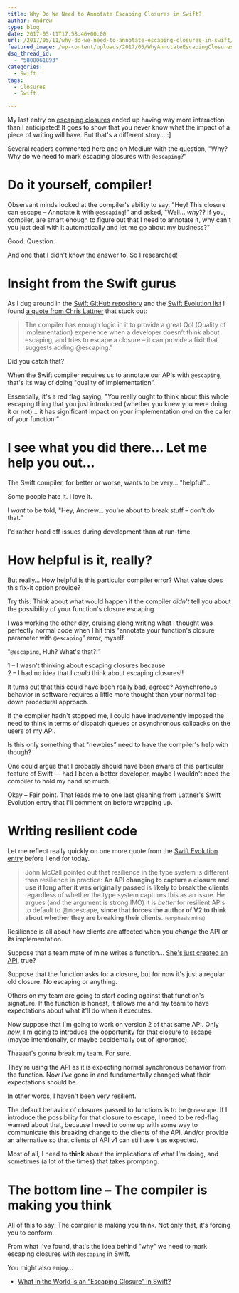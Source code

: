 ```yaml
---
title: Why Do We Need to Annotate Escaping Closures in Swift?
author: Andrew
type: blog
date: 2017-05-11T17:58:46+00:00
url: /2017/05/11/why-do-we-need-to-annotate-escaping-closures-in-swift/
featured_image: /wp-content/uploads/2017/05/WhyAnnotateEscapingClosures.jpg
dsq_thread_id:
  - "5808061893"
categories:
  - Swift
tags:
  - Closures
  - Swift

---
```

My last entry on [escaping closures][1] ended up having way more interaction than I anticipated! It goes to show that you never know what the impact of a piece of writing will have. But that's a different story&#8230; :]

Several readers commented here and on Medium with the question, "Why? Why do we need to mark escaping closures with `@escaping`?&#8221;



<a name="do-it-self" class="jump-target"></a>

# Do it yourself, compiler!

Observant minds looked at the compiler's ability to say, "Hey! This closure can escape – Annotate it with `@escaping`!&#8221; and asked, "Well&#8230; _why_?? If you, compiler, are smart enough to figure out that I need to annotate it, why can't you just deal with it automatically and let me go about my business?&#8221;

Good. Question.

And one that I didn't know the answer to. So I researched!

<a name="insight" class="jump-target"></a>

# Insight from the Swift gurus

As I dug around in the [Swift GitHub repository][2] and the [Swift Evolution list][3] I found [a quote from Chris Lattner][4] that stuck out:

> The compiler has enough logic in it to provide a great QoI (Quality of Implementation) experience when a developer doesn’t think about escaping, and tries to escape a closure – it can provide a fixit that suggests adding @escaping.&#8221; 

Did you catch that?

When the Swift compiler requires us to annotate our APIs with `@escaping`, that's its way of doing "quality of implementation&#8221;.

Essentially, it's a red flag saying, "You really ought to think about this whole escaping thing that you just introduced (whether you knew you were doing it or not)&#8230; it has significant impact on your implementation _and_ on the caller of your function!&#8221;

<a name="help" class="jump-target"></a>

# I see what you did there&#8230; Let me help you out&#8230;

The Swift compiler, for better or worse, wants to be very&#8230; "helpful&#8221;&#8230;

Some people hate it. I love it.

I _want_ to be told, "Hey, Andrew&#8230; you're about to break stuff – don't do that.&#8221;

I'd rather head off issues during development than at run-time.

<a name="how-helpful" class="jump-target"></a>

# How helpful is it, really?

But really&#8230; How helpful is this particular compiler error? What value does this fix-it option provide?

Try this: Think about what would happen if the compiler _didn't_ tell you about the possibility of your function's closure escaping.

I was working the other day, cruising along writing what I thought was perfectly normal code when I hit this "annotate your function's closure parameter with `@escaping`&#8221; error, myself.

"`@escaping`, Huh? What's that?!&#8221;

1 – I wasn't thinking about escaping closures because  
2 – I had no idea that I _could_ think about escaping closures!!

It turns out that this could have been really bad, agreed? Asynchronous behavior in software requires a little more thought than your normal top-down procedural approach.

If the compiler hadn't stopped me, I could have inadvertently imposed the need to think in terms of dispatch queues or asynchronous callbacks on the users of my API.

Is this only something that "newbies&#8221; need to have the compiler's help with though?

One could argue that I probably should have been aware of this particular feature of Swift &#8212; had I been a better developer, maybe I wouldn't need the compiler to hold my hand so much.

Okay – Fair point. That leads me to one last gleaning from Lattner's Swift Evolution entry that I'll comment on before wrapping up.

<a name="resilience" class="jump-target"></a>

# Writing resilient code

Let me reflect really quickly on one more quote from the [Swift Evolution entry][4] before I end for today.

> John McCall pointed out that resilience in the type system is different than resilience in practice: **An API changing to capture a closure and use it long after it was originally passed** is **likely to break the clients** regardless of whether the type system captures this as an issue. He argues (and the argument is strong IMO) it is _better_ for resilient APIs to default to @noescape, **since that forces the author of V2 to think about whether they are breaking their clients**. <small>(emphasis mine)</small> 

Resilience is all about how clients are affected when you _change_ the API or its implementation.

Suppose that a team mate of mine writes a function&#8230; [She's just created an API][5], true?

Suppose that the function asks for a closure, but for now it's just a regular old closure. No escaping or anything.

Others on my team are going to start coding against that function's signature. If the function is honest, it allows me and my team to have expectations about what it'll do when it executes.

Now suppose that I'm going to work on version 2 of that same API. Only _now_, I'm going to introduce the opportunity for that closure to [escape][1] (maybe intentionally, or maybe accidentally out of ignorance).

Thaaaat's gonna break my team. For sure.

They're using the API as it is expecting normal synchronous behavior from the function. Now _I've_ gone in and fundamentally changed what their expectations should be.

In other words, I haven't been very resilient.

The default behavior of closures passed to functions is to be `@noescape`. If I introduce the possibility for that closure to escape, I need to be red-flag warned about that, because I need to come up with some way to communicate this breaking change to the clients of the API. And/or provide an alternative so that clients of API v1 can still use it as expected.

Most of all, I need to **think** about the implications of what I'm doing, and sometimes (a lot of the times) that takes prompting.

<a name="bottom-line" class="jump-target"></a>

# The bottom line – The compiler is making you think

All of this to say: The compiler is making you think. Not only that, it's forcing you to conform.

From what I've found, that's the idea behind "why&#8221; we need to mark escaping closures with `@escaping` in Swift.

<a name="related" class="jump-target"></a>

<div class="resources">
  <div class="resources-header">
    You might also enjoy&#8230;
  </div>
  
  <ul class="resources-content">
    <li>
      <i class="fa fa-angle-right"></i> <a href="https://www.andrewcbancroft.com/2017/04/26/what-in-the-world-is-an-escaping-closure-in-swift/" title="What in the World is an “Escaping Closure” in Swift?"</a>What in the World is an “Escaping Closure” in Swift?
    </li>
  </ul>
</div>

<a name="share" class="jump-target"></a>

 [1]: https://www.andrewcbancroft.com/2017/04/26/what-in-the-world-is-an-escaping-closure-in-swift/
 [2]: https://github.com/apple/swift
 [3]: https://lists.swift.org/mailman/listinfo
 [4]: https://lists.swift.org/pipermail/swift-evolution/Week-of-Mon-20160530/019880.html
 [5]: https://www.andrewcbancroft.com/2017/04/25/every-developer-api-designer/